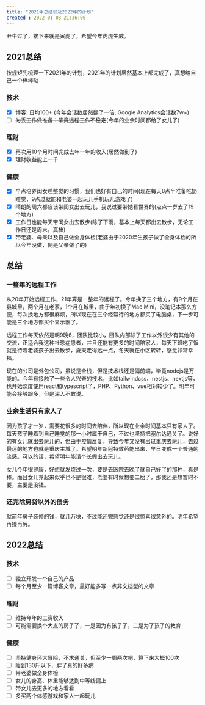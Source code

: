 ```yaml
---
title: "2021年总结以及2022年的计划"
created : 2022-01-08 21:36:00
---
```


丑牛过了，接下来就是寅虎了，希望今年虎虎生威。

## 2021总结

按规矩先梳理一下2021年的计划，2021年的计划居然基本上都完成了，真想给自己一个棒棒哒

<!--more-->

### 技术

- [x] 博客: 日均100+ (今年会话数居然翻了一倍, Google Analytics会话数7w+)
- [ ] ~~为丢工作做准备：毕竟远程工作不稳定~~(今年的业余时间都给了女儿了)

### 理财

- [x] 再次用10个月时间完成去年一年的收入(居然做到了)
- [x] 理财收益能上一千

### 健康

- [x] 早点培养闺女睡整觉的习惯，我们也好有自己的时间(现在每天8点半准备吃奶睡觉，9点过就能和老婆一起玩儿手机玩儿游戏了)
- [x] 晴朗的周六都应该带闺女出去玩儿，我说过要带她看世界的(点点一岁去了19个地方)
- [x] 工作日也能每天带闺女出去散步(除了下雨，基本上每天都出去散步，无论工作日还是周末，真棒)
- [x] 带老婆、母亲以及自己做全身体检(老婆由于2020年生孩子做了全身体检的所以今年没做，倒是父亲做了的)

## 总结

### 一整年的远程工作

从20年开始远程工作，21年算是一整年的远程了。今年换了三个地方，有9个月在县城里，两个月在老家，1个月在城里，由于年初换了Mac Mini，没笔记本那么方便，每次换地方都很麻烦，所以现在在三个经常待的地方都买了电脑桌，下一步可能是三个地方都买个显示器了。

远程工作每天依然是朝9晚6，团队比较小，团队内部除了工作以外很少有其他的交流，正适合我这种社恐症患者，并且还能有更多的时间陪家人，每天下班吃了饭就是待着老婆孩子出去散步，夏天走得远一点，冬天就在小区转转，感觉非常幸福。

现在的公司是外包公司，虽说是全栈，但是技术栈还是偏前端，毕竟nodejs是万能的。今年有接触了一些令人兴奋的技术，比如tailwindcss、nestjs、nextjs等，也开始深度使用react和typescript了，PHP、Python、vue相对较少了。明年可能会接触跟多，但是深入不敢说。

### 业余生活只有家人了

因为孩子才一岁，需要花很多的时间去陪伴，所以现在业余时间基本只有家人了。每天孩子睡着到自己睡觉的那一小时属于自己，不过也坚持把塞尔达通关了。说好的有女儿就出去玩儿的，但由于疫情反复，导致今年又没有出过重庆去玩儿，去过最远的地方也就是重庆主城了。希望明年新冠特效药能出来，早日变成一个普通的流感。可以的话，希望明年能请个长假出去玩儿。

女儿今年很健康，好想就发烧过一次，要是去医院去晚了就自己好了的那种，真是棒。而且女儿养起来似乎也不是很难，老婆有时候想要二胎了，那我还是想暂时不要，主要是没钱。

### 还完除房贷以外的债务

就前年房子装修的钱，就几万块，不过能还完感觉还是很惊喜很意外的。明年希望再接再厉。

## 2022总结

### 技术

- [ ] 独立开发一个自己的产品
- [ ] 每个月至少一篇博客文章，最好能多写一点非文档型的文章

### 理财

- [ ] 维持今年的工资收入
- [ ] 可能需要换个大点的房子了，一是因为有孩子了，二是为了孩子的教育

### 健康

- [ ] 坚持健身环大冒险，不求通关，但至少一周两次吧，算下来大概100次
- [ ] 瘦到130斤以下，胖了真的好多病
- [ ] 带老婆做全身体检
- [ ] 女儿的身高、体重能够达到中等线偏上
- [ ] 带女儿去更多的地方看看
- [ ] 多买两个体感游戏和家人一起玩儿
